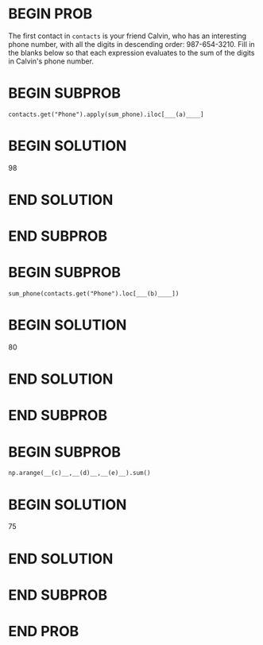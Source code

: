 # BEGIN PROB

The first contact in `contacts` is your friend Calvin, who has an
interesting phone number, with all the digits in descending order:
987-654-3210. Fill in the blanks below so that each expression evaluates
to the sum of the digits in Calvin's phone number.

# BEGIN SUBPROB

    contacts.get("Phone").apply(sum_phone).iloc[___(a)____]

# BEGIN SOLUTION

<average>98</average>

# END SOLUTION

# END SUBPROB

# BEGIN SUBPROB

    sum_phone(contacts.get("Phone").loc[___(b)____])

# BEGIN SOLUTION

<average>80</average>

# END SOLUTION

# END SUBPROB

# BEGIN SUBPROB

    np.arange(__(c)__,__(d)__,__(e)__).sum() 

# BEGIN SOLUTION

<average>75</average>

# END SOLUTION

# END SUBPROB

# END PROB